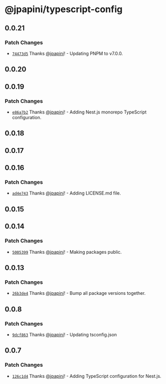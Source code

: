 # @jpapini/typescript-config

## 0.0.21

### Patch Changes

-   [`74473d5`](https://github.com/jpapini/tools-javascript/commit/74473d5f663c996b167d805d79a90b37fcc85daf) Thanks [@jpapini](https://github.com/jpapini)! - Updating PNPM to v7.0.0.

## 0.0.20

## 0.0.19

### Patch Changes

-   [`e86a7b2`](https://github.com/jpapini/tools-javascript/commit/e86a7b2e63421b0d77afb0496ca001536a8d6b9c) Thanks [@jpapini](https://github.com/jpapini)! - Adding Nest.js monorepo TypeScript configuration.

## 0.0.18

## 0.0.17

## 0.0.16

### Patch Changes

-   [`ad4e743`](https://github.com/jpapini/tools-javascript/commit/ad4e743cdfa20c8523782cfa956fee9ea47c38e8) Thanks [@jpapini](https://github.com/jpapini)! - Adding LICENSE.md file.

## 0.0.15

## 0.0.14

### Patch Changes

-   [`5005399`](https://github.com/jpapini/tools-javascript/commit/5005399a883932bc9f2f0e3b90c7a2af513c89ae) Thanks [@jpapini](https://github.com/jpapini)! - Making packages public.

## 0.0.13

### Patch Changes

-   [`26b3de4`](https://github.com/jpapini/tools-javascript/commit/26b3de4c9930566b5fbcd00d0a6de22374724242) Thanks [@jpapini](https://github.com/jpapini)! - Bump all package versions together.

## 0.0.8

### Patch Changes

-   [`9dcf863`](https://github.com/jpapini/tools-javascript/commit/9dcf863b4f3eac95a57cdcf8f84b9ff42323ef76) Thanks [@jpapini](https://github.com/jpapini)! - Updating tsconfig.json

## 0.0.7

### Patch Changes

-   [`126c1d4`](https://github.com/jpapini/tools-javascript/commit/126c1d443ffc360f542c865293927b977d2e7c69) Thanks [@jpapini](https://github.com/jpapini)! - Adding TypeScript configuration for Nest.js.
